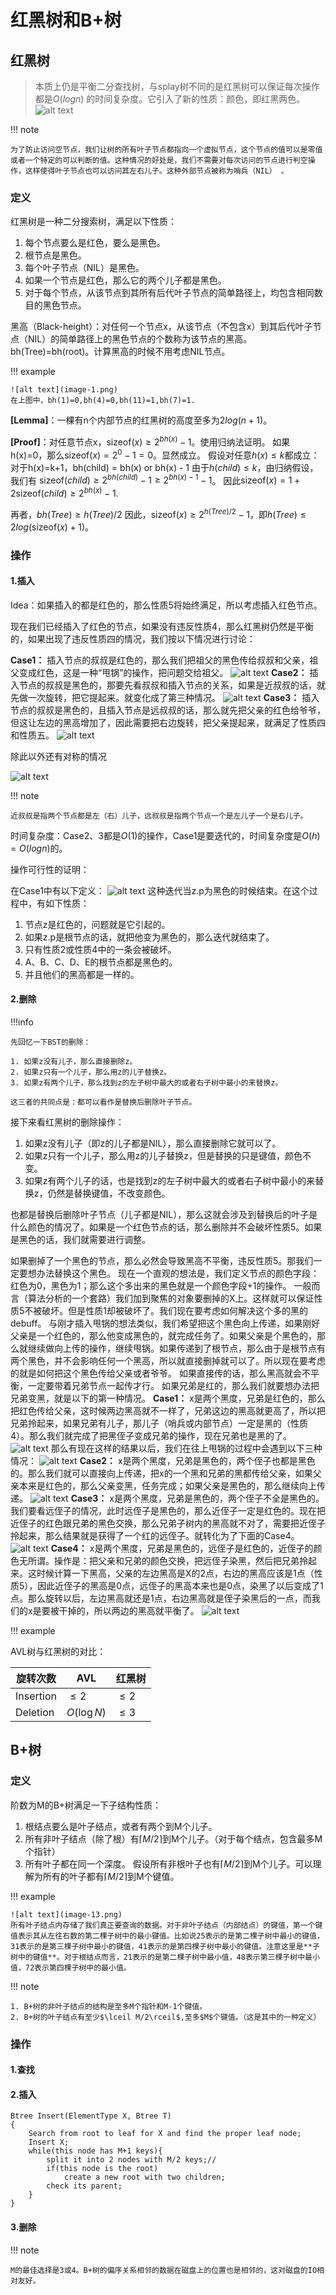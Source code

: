 # 红黑树和B+树

## 红黑树

> 本质上仍是平衡二分查找树，与splay树不同的是红黑树可以保证每次操作都是$O(logn)$ 的时间复杂度。它引入了新的性质：颜色，即红黑两色。
![alt text](image.png)

!!! note

    为了防止访问空节点，我们让树的所有叶子节点都指向一个虚拟节点，这个节点的值可以是零值或者一个特定的可以判断的值。这种情况的好处是，我们不需要对每次访问的节点进行判空操作，这样使得叶子节点也可以访问其左右儿子。这种外部节点被称为哨兵（NIL） 。

### 定义

红黑树是一种二分搜索树，满足以下性质：

1. 每个节点要么是红色，要么是黑色。
2. 根节点是黑色。
3. 每个叶子节点（NIL）是黑色。
4. 如果一个节点是红色，那么它的两个儿子都是黑色。
5. 对于每个节点，从该节点到其所有后代叶子节点的简单路径上，均包含相同数目的黑色节点。

黑高（Black-height）：对任何一个节点x，从该节点（不包含x）到其后代叶子节点（NIL）的简单路径上的黑色节点的个数称为该节点的黑高。bh(Tree)=bh(root)。计算黑高的时候不用考虑NIL节点。

!!! example

    ![alt text](image-1.png)
    在上图中，bh(1)=0,bh(4)=0,bh(11)=1,bh(7)=1.

**[Lemma]**：一棵有n个内部节点的红黑树的高度至多为$2log(n+1)$。

**[Proof]**：对任意节点x，$\text{sizeof}(x)\geq 2^{bh(x)}-1$。使用归纳法证明。
如果h(x)=0，那么$\text{sizeof}(x)= 2^0-1=0$。显然成立。
假设对任意$h(x)\leq k$都成立：
对于h(x)=k+1，bh(child) = bh(x) or bh(x) - 1 
由于$h(child)\leq k$，由归纳假设，我们有
$\text{sizeof}(child)\geq 2^{bh(child)}-1\geq 2^{bh(x)-1}-1$。
因此$\text{sizeof}(x)=1+2\text{sizeof}(child)\geq2^{bh(x)}-1$.

再者，$bh(Tree)\geq h(Tree)/2$
因此，$\text{sizeof}(x)\geq 2^{h(Tree)/2}-1$，即$h(Tree)\leq 2log(\text{sizeof}(x)+1)$。    

### 操作

#### 1.插入

Idea：如果插入的都是红色的，那么性质5将始终满足，所以考虑插入红色节点。

现在我们已经插入了红色的节点，如果没有违反性质4，那么红黑树仍然是平衡的，如果出现了违反性质四的情况，我们按以下情况进行讨论：

**Case1：** 插入节点的叔叔是红色的，那么我们把祖父的黑色传给叔叔和父亲，祖父变成红色，这是一种“甩锅”的操作，把问题交给祖父。
![alt text](image-2.png)
**Case2：** 插入节点的叔叔是黑色的，那要先看叔叔和插入节点的关系，如果是近叔叔的话，就先做一次旋转，把它提起来。就变化成了第三种情况。
![alt text](image-3.png)
**Case3：** 插入节点的叔叔是黑色的，且插入节点是远叔叔的话，那么就先把父亲的红色给爷爷，但这让左边的黑高增加了，因此需要把右边旋转，把父亲提起来，就满足了性质四和性质五。
![alt text](image-4.png)

除此以外还有对称的情况

![alt text](68522ead609409988b16faa9b63312d.jpg)

!!! note
    
    近叔叔是指两个节点都是左（右）儿子，远叔叔是指两个节点一个是左儿子一个是右儿子。

时间复杂度：Case2、3都是$O(1)$的操作，Case1是要迭代的，时间复杂度是$O(h)=O(logn)$的。

操作可行性的证明：

在Case1中有以下定义：
![alt text](image-6.png)
这种迭代当z.p为黑色的时候结束。在这个过程中，有如下性质： 
1. 节点z是红色的，问题就是它引起的。
2. 如果z.p是根节点的话，就把他变为黑色的，那么迭代就结束了。
3. 只有性质2或性质4中的一条会被破坏。
4. A、B、C、D、E的根节点都是黑色的。
5. 并且他们的黑高都是一样的。

#### 2.删除

!!!info

    先回忆一下BST的删除：
    
    1. 如果z没有儿子，那么直接删除z。
    2. 如果z只有一个儿子，那么用z的儿子替换z。
    3. 如果z有两个儿子，那么找到z的左子树中最大的或者右子树中最小的来替换z。
       
    这三者的共同点是：都可以看作是替换后删除叶子节点。

接下来看红黑树的删除操作：

1. 如果z没有儿子（即z的儿子都是NIL），那么直接删除它就可以了。
2. 如果z只有一个儿子，那么用z的儿子替换z，但是替换的只是键值，颜色不变。
3. 如果z有两个儿子的话，也是找到z的左子树中最大的或者右子树中最小的来替换z，仍然是替换键值，不改变颜色。

也都是替换后删除叶子节点（儿子都是NIL），那么这就会涉及到替换后的叶子是什么颜色的情况了。如果是一个红色节点的话，那么删除并不会破坏性质5。如果是黑色的话，我们就需要进行调整。 

如果删掉了一个黑色的节点，那么必然会导致黑高不平衡，违反性质5。那我们一定要想办法替换这个黑色。
现在一个直观的想法是，我们定义节点的颜色字段：红色为0，黑色为1；那么这个多出来的黑色就是一个颜色字段+1的操作。
一般而言（算法分析的一个套路）我们加到聚焦的对象要删掉的X上。这样就可以保证性质5不被破坏。但是性质1却被破坏了。我们现在要考虑如何解决这个多的黑的debuff。
与刚才插入甩锅的想法类似，我们希望把这个黑色向上传递，如果刚好父亲是一个红色的，那么他变成黑色的，就完成任务了。如果父亲是个黑色的，那么就继续做向上传的操作，继续甩锅。如果传递到了根节点，那么由于是根节点有两个黑色，并不会影响任何一个黑高，所以就直接删掉就可以了。所以现在要考虑的就是如何把这个黑色传给父亲或者爷爷。
如果直接传的话，那么黑高就会不平衡，一定要带着兄弟节点一起传才行。
如果兄弟是红的，那么我们就要想办法把兄弟变黑，就是以下的第一种情况。
**Case1：** x是两个黑度，兄弟是红色的，那么把红色传给父亲，这时候两边黑高就不一样了，兄弟这边的黑高就更高了，所以把兄弟拎起来，如果兄弟有儿子，那儿子（哨兵或内部节点）一定是黑的（性质4）。那么我们就完成了把黑侄子变成兄弟的操作，现在兄弟也是黑的了。
![alt text](image-7.png)
那么有现在这样的结果以后，我们在往上甩锅的过程中会遇到以下三种情况：
![alt text](image-9.png)
**Case2：** x是两个黑度，兄弟是黑色的，两个侄子也都是黑色的。那么我们就可以直接向上传递，把x的一个黑和兄弟的黑都传给父亲，如果父亲本来是红色的，那么父亲变黑，任务完成；如果父亲是黑色的，那么继续向上传递。
![alt text](image-10.png)
**Case3：** x是两个黑度，兄弟是黑色的，两个侄子不全是黑色的。我们要看远侄子的情况，此时远侄子是黑色的，那么近侄子一定是红色的。现在把近侄子的红色跟兄弟的黑色交换，那么兄弟子树内的黑高就不对了，需要把近侄子拎起来，那么结果就是获得了一个红的远侄子。就转化为了下面的Case4。
![alt text](image-11.png)
**Case4：** x是两个黑度，兄弟是黑色的，远侄子是红色的，近侄子的颜色无所谓。操作是：把父亲和兄弟的颜色交换，把远侄子染黑，然后把兄弟拎起来。这时候计算一下黑高，父亲的左边黑高是X的2点，右边的黑高应该是1点（性质5），因此近侄子的黑高是0点，远侄子的黑高本来也是0点，染黑了以后变成了1点。那么旋转以后，左边黑高就还是1点，右边黑高就是侄子染黑后的一点，而我们的x是要被干掉的，所以两边的黑高就平衡了。
![alt text](image-12.png)

!!! example

    

AVL树与红黑树的对比：

| 旋转次数  | AVL         | 红黑树  |
| --------- | ----------- | ------- |
| Insertion | $\leq2$     | $\leq2$ |
| Deletion  | $O(\log N)$ | $\leq3$ |

## B+树

### 定义

阶数为M的B+树满足一下子结构性质：

1. 根结点要么是叶子结点，或者有两个到M个儿子。
2. 所有非叶子结点（除了根）有$\lceil M/2 \rceil$到M个儿子。（对于每个结点，包含最多M个指针）
3. 所有叶子都在同一个深度。
   假设所有非根叶子也有$\lceil M/2 \rceil$到M个儿子。可以理解为所有的叶子都有$\lceil M/2 \rceil$到M个键值。

!!! example

    ![alt text](image-13.png)
    所有叶子结点内存储了我们真正要查询的数据。对于非叶子结点（内部结点）的键值，第一个键值表示其从左往右数的第二棵子树中的最小键值。比如说25表示的是第二棵子树中最小的键值，31表示的是第三棵子树中最小的键值，41表示的是第四棵子树中最小的键值。注意这里是**子树中的键值**。对于根结点而言，21表示的是第二棵子树中最小值，48表示第三棵子树中最小值，72表示第四棵子树中的最小值。

!!! note

    1. B+树的非叶子结点的结构是至多M个指针和M-1个键值。
    2. B+树的叶子结点有至少$\lceil M/2\rceil$,至多$M$个键值。（这是其中的一种定义）

### 操作

#### 1.查找

#### 2.插入

    Btree Insert(ElementType X, Btree T)
    {
        Search from root to leaf for X and find the proper leaf node;
        Insert X;
        while(this node has M+1 keys){
            split it into 2 nodes with M/2 keys;//
            if(this node is the root)
                create a new root with two children;
            check its parent;
        }
    }


#### 3.删除

!!! note

    M的最佳选择是3或4。B+树的偏序关系相邻的数据在磁盘上的位置也是相邻的，这对磁盘的IO相对友好。
